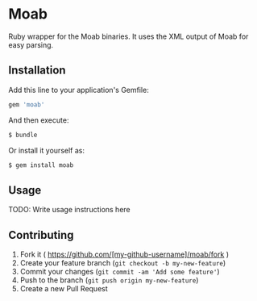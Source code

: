 # Moab

Ruby wrapper for the Moab binaries. It uses the XML output of Moab for easy
parsing.

## Installation

Add this line to your application's Gemfile:

```ruby
gem 'moab'
```

And then execute:

```sh
$ bundle
```

Or install it yourself as:

```sh
$ gem install moab
```

## Usage

TODO: Write usage instructions here

## Contributing

1. Fork it ( https://github.com/[my-github-username]/moab/fork )
2. Create your feature branch (`git checkout -b my-new-feature`)
3. Commit your changes (`git commit -am 'Add some feature'`)
4. Push to the branch (`git push origin my-new-feature`)
5. Create a new Pull Request
